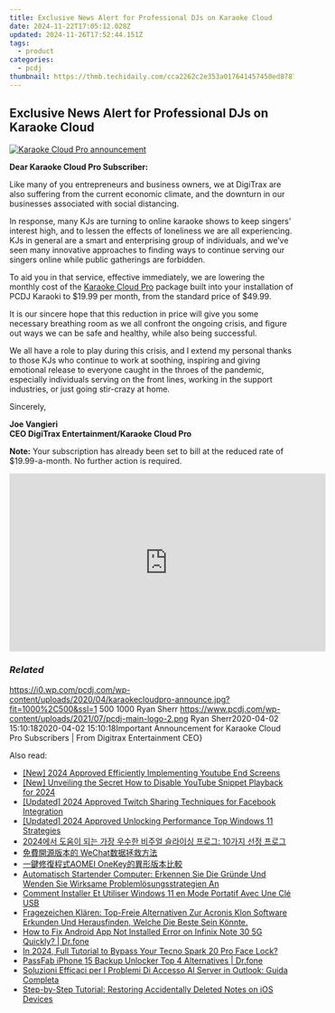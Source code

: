 ```yaml
---
title: Exclusive News Alert for Professional DJs on Karaoke Cloud
date: 2024-11-22T17:05:12.028Z
updated: 2024-11-26T17:52:44.151Z
tags:
  - product
categories:
  - pcdj
thumbnail: https://thmb.techidaily.com/cca2262c2e353a017641457450ed87877a82d042ad27894aff917614decf98a8.jpg
---
```


## Exclusive News Alert for Professional DJs on Karaoke Cloud

[![Karaoke Cloud Pro announcement](https://i0.wp.com/pcdj.com/wp-content/uploads/2020/04/karaokecloudpro-announce.jpg?resize=845%2C321&ssl=1)](https://i0.wp.com/pcdj.com/wp-content/uploads/2020/04/karaokecloudpro-announce.jpg?fit=1000%2C500&ssl=1 "Karaoke Cloud Pro announcement")

**Dear Karaoke Cloud Pro Subscriber:**

Like many of you entrepreneurs and business owners, we at DigiTrax are also suffering from the current economic climate, and the downturn in our businesses associated with social distancing.

In response, many KJs are turning to online karaoke shows to keep singers’ interest high, and to lessen the effects of loneliness we are all experiencing. KJs in general are a smart and enterprising group of individuals, and we’ve seen many innovative approaches to finding ways to continue serving our singers online while public gatherings are forbidden.

To aid you in that service, effective immediately, we are lowering the monthly cost of the [Karaoke Cloud Pro](https://tools.techidaily.com/pcdj/products/) package built into your installation of PCDJ Karaoki to $19.99 per month, from the standard price of $49.99.

It is our sincere hope that this reduction in price will give you some necessary breathing room as we all confront the ongoing crisis, and figure out ways we can be safe and healthy, while also being successful.

We all have a role to play during this crisis, and I extend my personal thanks to those KJs who continue to work at soothing, inspiring and giving emotional release to everyone caught in the throes of the pandemic, especially individuals serving on the front lines, working in the support industries, or just going stir-crazy at home.

Sincerely,

**Joe Vangieri**  
**CEO DigiTrax Entertainment/Karaoke Cloud Pro**

**Note:** Your subscription has already been set to bill at the reduced rate of $19.99-a-month. No further action is required.

<!-- affiliate ads begin -->
<iframe width="560" height="315" src="https://www.youtube.com/embed/K7fATC_lI7o?si=UFotPJqflDRZr-mv&autoplay=1" title="YouTube video player" frameborder="0" allow="accelerometer; autoplay; clipboard-write; encrypted-media; gyroscope; picture-in-picture; web-share" referrerpolicy="strict-origin-when-cross-origin" allowfullscreen></iframe>
<!-- affiliate ads end -->

### _Related_

https://i0.wp.com/pcdj.com/wp-content/uploads/2020/04/karaokecloudpro-announce.jpg?fit=1000%2C500&ssl=1 500 1000 Ryan Sherr https://www.pcdj.com/wp-content/uploads/2021/07/pcdj-main-logo-2.png Ryan Sherr2020-04-02 15:10:182020-04-02 15:10:18Important Announcement for Karaoke Cloud Pro Subscribers | From Digitrax Entertainment CEO}

<ins class="adsbygoogle"
     style="display:block"
     data-ad-format="autorelaxed"
     data-ad-client="ca-pub-7571918770474297"
     data-ad-slot="1223367746"></ins>

<ins class="adsbygoogle"
     style="display:block"
     data-ad-client="ca-pub-7571918770474297"
     data-ad-slot="8358498916"
     data-ad-format="auto"
     data-full-width-responsive="true"></ins>

<span class="atpl-alsoreadstyle">Also read:</span>
<div><ul>
<li><a href="https://youtube-lab.techidaily.com/024-approved-efficiently-implementing-youtube-end-screens/"><u>[New] 2024 Approved Efficiently Implementing Youtube End Screens</u></a></li>
<li><a href="https://fox-links.techidaily.com/new-unveiling-the-secret-how-to-disable-youtube-snippet-playback-for-2024/"><u>[New] Unveiling the Secret How to Disable YouTube Snippet Playback for 2024</u></a></li>
<li><a href="https://facebook-video-content.techidaily.com/updated-2024-approved-twitch-sharing-techniques-for-facebook-integration/"><u>[Updated] 2024 Approved Twitch Sharing Techniques for Facebook Integration</u></a></li>
<li><a href="https://fox-friendly.techidaily.com/updated-2024-approved-unlocking-performance-top-windows-11-strategies/"><u>[Updated] 2024 Approved Unlocking Performance Top Windows 11 Strategies</u></a></li>
<li><a href="https://some-knowledge.techidaily.com/1726222178862-2024-10/"><u>2024에서 도움이 되는 가장 우수한 비주얼 슬라이싱 프로그: 10가지 선정 프로그</u></a></li>
<li><a href="https://discover-bits.techidaily.com/1728479451248-wechat/"><u>免費開源版本的 WeChat数据拯救方法</u></a></li>
<li><a href="https://discover-bits.techidaily.com/aomei-onekey/"><u>一鍵修復程式AOMEI OneKey的異形版本比較</u></a></li>
<li><a href="https://discover-bits.techidaily.com/automatisch-startender-computer-erkennen-sie-die-grunde-und-wenden-sie-wirksame-problemlosungsstrategien-an/"><u>Automatisch Startender Computer: Erkennen Sie Die Gründe Und Wenden Sie Wirksame Problemlösungsstrategien An</u></a></li>
<li><a href="https://discover-bits.techidaily.com/comment-installer-et-utiliser-windows-11-en-mode-portatif-avec-une-cle-usb/"><u>Comment Installer Et Utiliser Windows 11 en Mode Portatif Avec Une Clé USB</u></a></li>
<li><a href="https://discover-bits.techidaily.com/fragezeichen-klaren-top-freie-alternativen-zur-acronis-klon-software-erkunden-und-herausfinden-welche-die-beste-sein-konnte/"><u>Fragezeichen Klären: Top-Freie Alternativen Zur Acronis Klon Software Erkunden Und Herausfinden, Welche Die Beste Sein Könnte.</u></a></li>
<li><a href="https://change-location.techidaily.com/how-to-fix-android-app-not-installed-error-on-infinix-note-30-5g-quickly-drfone-by-drfone-fix-android-problems-fix-android-problems/"><u>How to Fix Android App Not Installed Error on Infinix Note 30 5G Quickly? | Dr.fone</u></a></li>
<li><a href="https://unlock-android.techidaily.com/in-2024-full-tutorial-to-bypass-your-tecno-spark-20-pro-face-lock-by-drfone-android/"><u>In 2024, Full Tutorial to Bypass Your Tecno Spark 20 Pro Face Lock?</u></a></li>
<li><a href="https://iphone-unlock.techidaily.com/passfab-iphone-15-backup-unlocker-top-4-alternatives-drfone-by-drfone-ios/"><u>PassFab iPhone 15 Backup Unlocker Top 4 Alternatives | Dr.fone</u></a></li>
<li><a href="https://discover-bits.techidaily.com/soluzioni-efficaci-per-i-problemi-di-accesso-al-server-in-outlook-guida-completa/"><u>Soluzioni Efficaci per I Problemi Di Accesso Al Server in Outlook: Guida Completa</u></a></li>
<li><a href="https://discover-bits.techidaily.com/step-by-step-tutorial-restoring-accidentally-deleted-notes-on-ios-devices/"><u>Step-by-Step Tutorial: Restoring Accidentally Deleted Notes on iOS Devices</u></a></li>
</ul></div>

